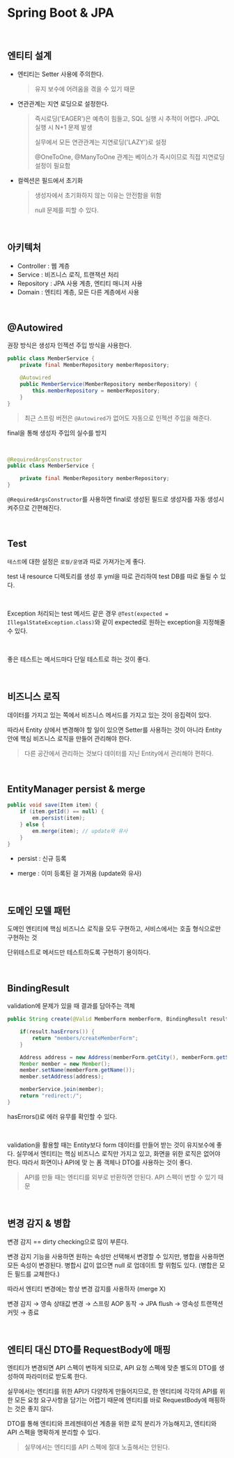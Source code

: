 # Spring Boot & JPA

<br>

## 엔티티 설계

- 엔티티는 Setter 사용에 주의한다.

  > 유지 보수에 어려움을 겪을 수 있기 때문

- 연관관계는 지연 로딩으로 설정한다.

  > 즉시로딩('EAGER')은 예측이 힘들고, SQL 실행 시 추적이 어렵다. JPQL 실행 시 N+1 문제 발생
  >
  > 실무에서 모든 연관관계는 지연로딩('LAZY')로 설정
  >
  > @OneToOne, @ManyToOne 관계는 베이스가 즉시이므로 직접 지연로딩 설정이 필요함

- 컬렉션은 필드에서 초기화

  > 생성자에서 초기화하지 않는 이유는 안전함을 위함
  >
  > null 문제를 피할 수 있다.

<br>

## 아키텍처

- Controller : 웹 계층
- Service : 비즈니스 로직, 트랜잭션 처리
- Repository : JPA 사용 계층, 엔티티 매니저 사용
- Domain : 엔티티 계층, 모든 다른 계층에서 사용

<br>

## @Autowired

권장 방식은 생성자 인젝션 주입 방식을 사용한다.

```java
public class MemberService {
    private final MemberRepository memberRepository;

    @Autowired
    public MemberService(MemberRepository memberRepository) {
        this.memberRepository = memberRepository;
    }
}
```

> 최근 스프링 버전은 `@Autowired`가 없어도 자동으로 인젝션 주입을 해준다.

final을 통해 생성자 주입의 실수를 방지

<br>

```java
@RequiredArgsConstructor
public class MemberService {

    private final MemberRepository memberRepository;
}
```

`@RequiredArgsConstructor`를 사용하면 final로 생성된 필드로 생성자를 자동 생성시켜주므로 간편해진다.

<br>

## Test

`테스트`에 대한 설정은 `로컬/운영`과 따로 가져가는게 좋다.

test 내 resource 디렉토리를 생성 후 yml을 따로 관리하여 test DB를 따로 돌릴 수 있다.

<br>

Exception 처리되는 test 메서드 같은 경우 `@Test(expected = IllegalStateException.class)`와 같이 expected로 원하는 exception을 지정해줄 수 있다.

<br>

좋은 테스트는 메서드마다 단일 테스트로 하는 것이 좋다.

<br>

## 비즈니스 로직

데이터를 가지고 있는 쪽에서 비즈니스 메서드를 가지고 있는 것이 응집력이 있다.

따라서 Entity 상에서 변경해야 할 일이 있으면 Setter를 사용하는 것이 아니라 Entity 안에 핵심 비즈니스 로직을 만들어 관리해야 한다.

> 다른 공간에서 관리하는 것보다 데이터를 지닌 Entity에서 관리해야 편하다.

<br>

## EntityManager persist & merge

```java
public void save(Item item) {
    if (item.getId() == null) {
        em.persist(item);
    } else {
        em.merge(item); // update와 유사
    }
}
```

- persist : 신규 등록

- merge : 이미 등록된 걸 가져옴 (update와 유사)

<br>

## 도메인 모델 패턴

도메인 엔티티에 핵심 비즈니스 로직을 모두 구현하고, 서비스에서는 호출 형식으로만 구현하는 것

단위테스트로 메서드만 테스트하도록 구현하기 용이하다.

<br>

## BindingResult

validation에 문제가 있을 때 결과를 담아주는 객체

```java
public String create(@Valid MemberForm memberForm, BindingResult result) {

    if(result.hasErrors()) {
        return "members/createMemberForm";
    }

    Address address = new Address(memberForm.getCity(), memberForm.getStreet(), memberForm.getZipcode());
    Member member = new Member();
    member.setName(memberForm.getName());
    member.setAddress(address);

    memberService.join(member);
    return "redirect:/";
}
```

hasErrors()로 에러 유무를 확인할 수 있다.

<br>

validation을 활용할 때는 Entity보다 form 데이터를 만들어 받는 것이 유지보수에 좋다. 실무에서 엔티티는 핵심 비즈니스 로직만 가지고 있고, 화면을 위한 로직은 없어야 한다. 따라서 화면이나 API에 맞 는 폼 객체나 DTO를 사용하는 것이 좋다.

> API를 만들 때는 엔티티를 외부로 반환하면 안된다. API 스펙이 변할 수 있기 때문

<br>

## 변경 감지 & 병합

변경 감지 == dirty checking으로 많이 부른다.

변경 감지 기능을 사용하면 원하는 속성만 선택해서 변경할 수 있지만, 병합을 사용하면 모든 속성이 변경된다. 병합시 값이 없으면 null 로 업데이트 할 위험도 있다. (병합은 모든 필드를 교체한다.)

따라서 엔티티 변경에는 항상 변경 감지를 사용하자 (merge X)

변경 감지 → 영속 상태값 변경 → 스프링 AOP 동작 → JPA flush → 영속성 트랜잭션 커밋 → 종료

<br>

## 엔티티 대신 DTO를 RequestBody에 매핑

엔티티가 변경되면 API 스펙이 변하게 되므로, API 요청 스펙에 맞춘 별도의 DTO를 생성하여 파라미터로 받도록 한다.

실무에서는 엔티티를 위한 API가 다양하게 만들어지므로, 한 엔티티에 각각의 API를 위한 모든 요청 요구사항을 담기는 어렵기 때문에 엔티티를 바로 RequestBody에 매핑하는 것은 좋지 않다.

DTO를 통해 엔티티와 프레젠테이션 계층을 위한 로직 분리가 가능해지고, 엔티티와 API 스펙을 명확하게 분리할 수 있다.

> 실무에서는 엔티티를 API 스펙에 절대 노출해서는 안된다.

